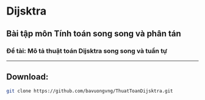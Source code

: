 # Dijsktra
## Bài tập môn Tính toán song song và phân tán
### Đề tài: Mô tả thuật toán Dijsktra song song và tuần tự
---
## Download:
```sh
git clone https://github.com/bavuongvng/ThuatToanDijsktra.git
```
